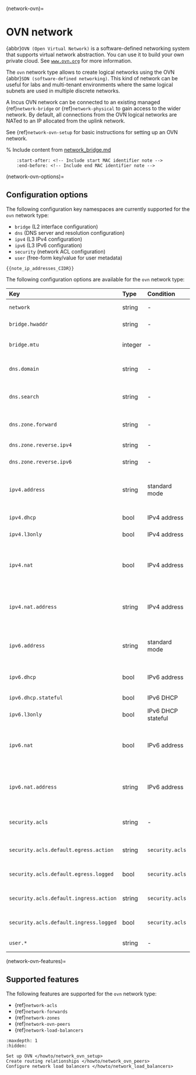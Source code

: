 (network-ovn)=
# OVN network

<!-- Include start OVN intro -->
{abbr}`OVN (Open Virtual Network)` is a software-defined networking system that supports virtual network abstraction.
You can use it to build your own private cloud.
See [`www.ovn.org`](https://www.ovn.org/) for more information.
<!-- Include end OVN intro -->

The `ovn` network type allows to create logical networks using the OVN {abbr}`SDN (software-defined networking)`.
This kind of network can be useful for labs and multi-tenant environments where the same logical subnets are used in multiple discrete networks.

A Incus OVN network can be connected to an existing managed {ref}`network-bridge` or {ref}`network-physical` to gain access to the wider network.
By default, all connections from the OVN logical networks are NATed to an IP allocated from the uplink network.

See {ref}`network-ovn-setup` for basic instructions for setting up an OVN network.

% Include content from [network_bridge.md](network_bridge.md)
```{include} network_bridge.md
    :start-after: <!-- Include start MAC identifier note -->
    :end-before: <!-- Include end MAC identifier note -->
```

(network-ovn-options)=
## Configuration options

The following configuration key namespaces are currently supported for the `ovn` network type:

- `bridge` (L2 interface configuration)
- `dns` (DNS server and resolution configuration)
- `ipv4` (L3 IPv4 configuration)
- `ipv6` (L3 IPv6 configuration)
- `security` (network ACL configuration)
- `user` (free-form key/value for user metadata)

```{note}
{{note_ip_addresses_CIDR}}
```

The following configuration options are available for the `ovn` network type:

Key                                  | Type      | Condition             | Default                   | Description
:--                                  | :--       | :--                   | :--                       | :--
`network`                            | string    | -                     | -                         | Uplink network to use for external network access
`bridge.hwaddr`                      | string    | -                     | -                         | MAC address for the bridge
`bridge.mtu`                         | integer   | -                     | `1442`                    | Bridge MTU (default allows host to host Geneve tunnels)
`dns.domain`                         | string    | -                     | `incus`                   | Domain to advertise to DHCP clients and use for DNS resolution
`dns.search`                         | string    | -                     | -                         | Full comma-separated domain search list, defaulting to `dns.domain` value
`dns.zone.forward`                   | string    | -                     | -                         | Comma-separated list of DNS zone names for forward DNS records
`dns.zone.reverse.ipv4`              | string    | -                     | -                         | DNS zone name for IPv4 reverse DNS records
`dns.zone.reverse.ipv6`              | string    | -                     | -                         | DNS zone name for IPv6 reverse DNS records
`ipv4.address`                       | string    | standard mode         | - (initial value on creation: `auto`) | IPv4 address for the bridge (use `none` to turn off IPv4 or `auto` to generate a new random unused subnet) (CIDR)
`ipv4.dhcp`                          | bool      | IPv4 address          | `true`                    | Whether to allocate addresses using DHCP
`ipv4.l3only`                        | bool      | IPv4 address          | `false`                   | Whether to enable layer 3 only mode.
`ipv4.nat`                           | bool      | IPv4 address          | `false` (initial value on creation if `ipv4.address` is set to `auto`: `true`) | Whether to NAT
`ipv4.nat.address`                   | string    | IPv4 address          | -                         | The source address used for outbound traffic from the network (requires uplink `ovn.ingress_mode=routed`)
`ipv6.address`                       | string    | standard mode         | - (initial value on creation: `auto`) | IPv6 address for the bridge (use `none` to turn off IPv6 or `auto` to generate a new random unused subnet) (CIDR)
`ipv6.dhcp`                          | bool      | IPv6 address          | `true`                    | Whether to provide additional network configuration over DHCP
`ipv6.dhcp.stateful`                 | bool      | IPv6 DHCP             | `false`                   | Whether to allocate addresses using DHCP
`ipv6.l3only`                        | bool      | IPv6 DHCP stateful    | `false`                   | Whether to enable layer 3 only mode.
`ipv6.nat`                           | bool      | IPv6 address          | `false` (initial value on creation if `ipv6.address` is set to `auto`: `true`) | Whether to NAT
`ipv6.nat.address`                   | string    | IPv6 address          | -                         | The source address used for outbound traffic from the network (requires uplink `ovn.ingress_mode=routed`)
`security.acls`                      | string    | -                     | -                         | Comma-separated list of Network ACLs to apply to NICs connected to this network
`security.acls.default.egress.action`| string    | `security.acls`       | `reject`                  | Action to use for egress traffic that doesn't match any ACL rule
`security.acls.default.egress.logged`| bool      | `security.acls`       | `false`                   | Whether to log egress traffic that doesn't match any ACL rule
`security.acls.default.ingress.action` | string  | `security.acls`       | `reject`                  | Action to use for ingress traffic that doesn't match any ACL rule
`security.acls.default.ingress.logged` | bool    | `security.acls`       | `false`                   | Whether to log ingress traffic that doesn't match any ACL rule
`user.*`                             | string    | -                     | -                         | User-provided free-form key/value pairs

(network-ovn-features)=
## Supported features

The following features are supported for the `ovn` network type:

- {ref}`network-acls`
- {ref}`network-forwards`
- {ref}`network-zones`
- {ref}`network-ovn-peers`
- {ref}`network-load-balancers`

```{toctree}
:maxdepth: 1
:hidden:

Set up OVN </howto/network_ovn_setup>
Create routing relationships </howto/network_ovn_peers>
Configure network load balancers </howto/network_load_balancers>
```
